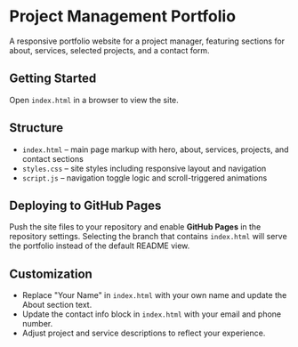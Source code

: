 # Project Management Portfolio

A responsive portfolio website for a project manager, featuring sections for
about, services, selected projects, and a contact form.

## Getting Started

Open `index.html` in a browser to view the site.

## Structure

- `index.html` – main page markup with hero, about, services, projects, and contact sections
- `styles.css` – site styles including responsive layout and navigation
- `script.js` – navigation toggle logic and scroll-triggered animations

## Deploying to GitHub Pages

Push the site files to your repository and enable **GitHub Pages** in the
repository settings. Selecting the branch that contains `index.html` will serve
the portfolio instead of the default README view.

## Customization

- Replace "Your Name" in `index.html` with your own name and update the About section text.
- Update the contact info block in `index.html` with your email and phone number.
- Adjust project and service descriptions to reflect your experience.
